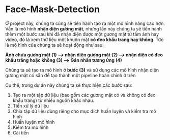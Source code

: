 # Face-Mask-Detection

Ở project này, chúng ta cũng sẽ tiến hành tạo ra một mô hình nâng cao hơn. Vẫn là mô hình **nhận diện gương mặt**, nhưng lần này chúng ta sẽ tiến hành thêm một bước sau khi đã nhận diện được một gương mặt từ tấm ảnh hay video, đó là xem thử liệu một khuôn mặt **có đeo khẩu trang hay không**.
Tức là mô hình của chúng ta sẽ hoạt động như sau:

**Ảnh chứa gương mặt (1) --> nhận diện gương mặt (2) --> nhận diện có đeo khẩu trăng hoặc không (3) --> Gán nhãn tương ứng (4)**

Chúng ta sẽ tạo ra mô hình ở **bước (3)** và sử dụng các mô hình nhận diện gương mặt có sẵn để tạo thành một pipeline hoàn chỉnh ở trên

Cụ thể, trong dự án này chúng ta sẽ thực hiện các bước sau:

1. Tạo ra một tập dữ liệu (bao gồm các gương mặt có và không có đeo khẩu trang) từ nhiều nguồn khác nhau.
2. Tiền xử lý dữ liệu
3. Chia tập dữ liệu dùng riêng cho mục đích huấn luyện và kiểm tra mô hình
4. Huấn luyện mô hình
5. Kiểm tra mô hình
6. Cải tiến

